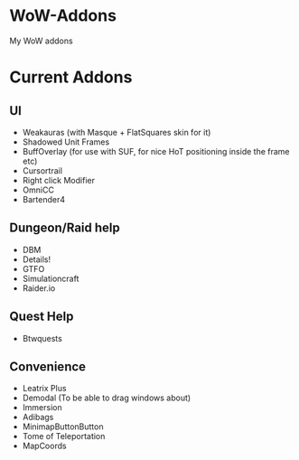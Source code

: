 # WoW-Addons
My WoW addons

# Current Addons

## UI
* Weakauras (with Masque + FlatSquares skin for it)
* Shadowed Unit Frames
* BuffOverlay (for use with SUF, for nice HoT positioning inside the frame etc)
* Cursortrail
* Right click Modifier
* OmniCC
* Bartender4


## Dungeon/Raid help
* DBM
* Details!
* GTFO
* Simulationcraft
* Raider.io

## Quest Help
* Btwquests

## Convenience
* Leatrix Plus
* Demodal (To be able to drag windows about)
* Immersion
* Adibags
* MinimapButtonButton
* Tome of Teleportation
* MapCoords



